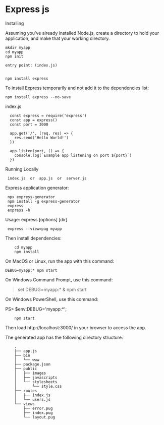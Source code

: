 # Express js 








Installing

Assuming you’ve already installed Node.js, create a directory to hold your application, and make that your working directory.

    mkdir myapp
    cd myapp
    npm init

    entry point: (index.js)


    npm install express


To install Express temporarily and not add it to the dependencies list:

    npm install express --no-save





index.js



      const express = require('express')
      const app = express()
      const port = 3000

      app.get('/', (req, res) => {
        res.send('Hello World!')
      })

      app.listen(port, () => {
        console.log(`Example app listening on port ${port}`)
      })




Running Locally

     index.js  or  app.js  or  server.js
     
     



Express application generator:

     npx express-generator
     npm install -g express-generator
     express
     express -h


Usage: express [options] [dir]

     express --view=pug myapp



Then install dependencies:

        cd myapp
        npm install


On MacOS or Linux, run the app with this command:


    DEBUG=myapp:* npm start


On Windows Command Prompt, use this command:


> set DEBUG=myapp:* & npm start


On Windows PowerShell, use this command:


PS> $env:DEBUG='myapp:*'; 

        npm start

Then load http://localhost:3000/ in your browser to access the app.



The generated app has the following directory structure:

        .
        ├── app.js
        ├── bin
        │   └── www
        ├── package.json
        ├── public
        │   ├── images
        │   ├── javascripts
        │   └── stylesheets
        │       └── style.css
        ├── routes
        │   ├── index.js
        │   └── users.js
        └── views
            ├── error.pug
            ├── index.pug
            └── layout.pug








